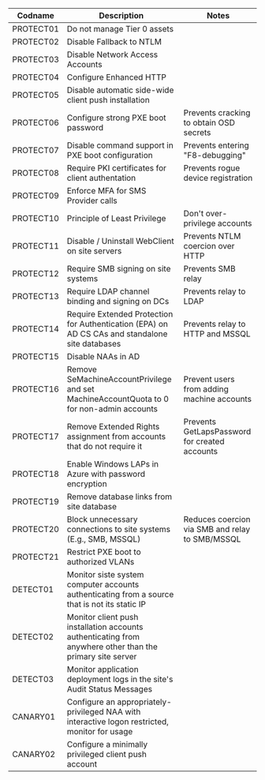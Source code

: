 | Codname | Description | Notes |
|---------|-------------|-------|
| PROTECT01 | Do not manage Tier 0 assets | 
| PROTECT02 | Disable Fallback to NTLM
| PROTECT03 | Disable Network Access Accounts |
| PROTECT04 | Configure Enhanced HTTP |
| PROTECT05 | Disable automatic side-wide client push installation |
| PROTECT06 | Configure strong PXE boot password | Prevents cracking to obtain OSD secrets |
| PROTECT07 | Disable command support in PXE boot configuration| Prevents entering "F8-debugging" |
| PROTECT08 | Require PKI certificates for client authentation | Prevents rogue device registration
| PROTECT09 | Enforce MFA for SMS Provider calls | 
| PROTECT10 | Principle of Least Privilege | Don't over-privilege accounts
| PROTECT11 | Disable / Uninstall WebClient on site servers  | Prevents NTLM coercion over HTTP |
| PROTECT12 | Require SMB signing on site systems | Prevents SMB relay |
| PROTECT13 | Require LDAP channel binding and signing on DCs | Prevents relay to LDAP
| PROTECT14 | Require Extended Protection for Authentication (EPA) on AD CS CAs and standalone site databases | Prevents relay to HTTP and MSSQL
| PROTECT15 | Disable NAAs in AD |
| PROTECT16 | Remove SeMachineAccountPrivilege and set MachineAccountQuota to 0 for non-admin accounts | Prevent users from adding machine accounts
| PROTECT17 | Remove Extended Rights assignment from accounts that do not require it | Prevents GetLapsPassword for created accounts |
| PROTECT18 | Enable Windows LAPs in Azure with password encryption |
| PROTECT19 | Remove database links from site database |
| PROTECT20 | Block unnecessary connections to site systems (E.g., SMB, MSSQL) | Reduces coercion via SMB and relay to SMB/MSSQL
| PROTECT21 | Restrict PXE boot to authorized VLANs
| DETECT01 | Monitor siste system computer accounts authenticating from a source that is not its static IP |
| DETECT02 | Monitor client push installation accounts authenticating from anywhere other than the primary site server |
| DETECT03 | Monitor application deployment logs  in the site's Audit Status Messages |
| CANARY01 | Configure an appropriately-privileged NAA with interactive logon restricted, monitor for usage |
| CANARY02 | Configure a minimally privileged client push account

